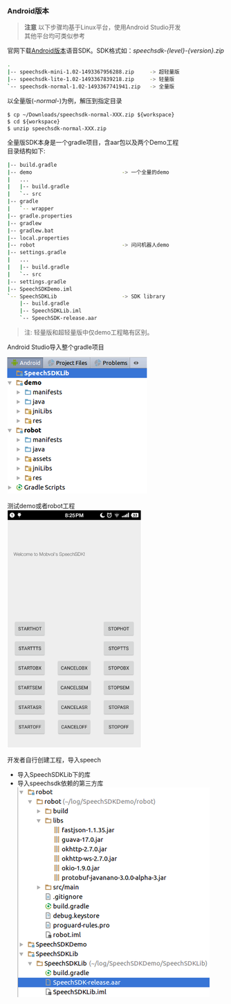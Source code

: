 
### Android版本
> **注意** 以下步骤均基于Linux平台，使用Android Studio开发    
> 其他平台均可类似参考
    
官网下载[Android版本](http://ai.chumenwenwen.com/pages/document/intro?id=download)语音SDK。SDK格式如：*speechsdk-{level}-{version}.zip*
```sh
.
|-- speechsdk-mini-1.02-1493367956288.zip     -> 超轻量版
|-- speechsdk-lite-1.02-1493367839218.zip     -> 轻量版
`-- speechsdk-normal-1.02-1493367741941.zip   -> 全量版
```

以全量版(*-normal-*)为例，解压到指定目录
```shell
$ cp ~/Downloads/speechsdk-normal-XXX.zip ${workspace}
$ cd ${workspace}
$ unzip speechsdk-normal-XXX.zip
```
全量版SDK本身是一个gradle项目，含aar包以及两个Demo工程  
目录结构如下:
```sh
|-- build.gradle                     
|-- demo                             -> 一个全量的demo
|   ...
|   |-- build.gradle
|   `-- src
|-- gradle
|   `-- wrapper
|-- gradle.properties
|-- gradlew
|-- gradlew.bat
|-- local.properties
|-- robot                            -> 问问机器人demo
|-- settings.gradle        
|   ...
|   |-- build.gradle
|   `-- src
|-- settings.gradle
|-- SpeechSDKDemo.iml
`-- SpeechSDKLib                     -> SDK library
    |-- build.gradle
    |-- SpeechSDKLib.iml
    `-- SpeechSDK-release.aar

```
> 注: 轻量版和超轻量版中仅demo工程略有区别。

Android Studio导入整个gradle项目

![](resource/import.png)  

测试demo或者robot工程  
![](resource/robot.png)

开发者自行创建工程，导入speech
 - 导入SpeechSDKLib下的库
 - 导入speechsdk依赖的第三方库  
![](resource/custom.png)
